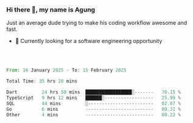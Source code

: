 ### Hi there 👋, my name is Agung
Just an average dude trying to make his coding workflow awesome and fast.

<!--
**agungfir98/agungfir98** is a ✨ _special_ ✨ repository because its `README.md` (this file) appears on your GitHub profile.
-->

- 🔭 Currently looking for a software engineering opportunity
<br/>
<br/>
<!--START_SECTION:waka-->

```rust
From: 16 January 2025 - To: 15 February 2025

Total Time: 35 hrs 20 mins

Dart         24 hrs 50 mins  █████████████████░-------   70.15 %
TypeScript   9 hrs 12 mins   ██████░------------------   25.99 %
SQL          44 mins         ░------------------------   02.07 %
Go           6 mins          -------------------------   00.31 %
Other        4 mins          -------------------------   00.22 %
```

<!--END_SECTION:waka-->
